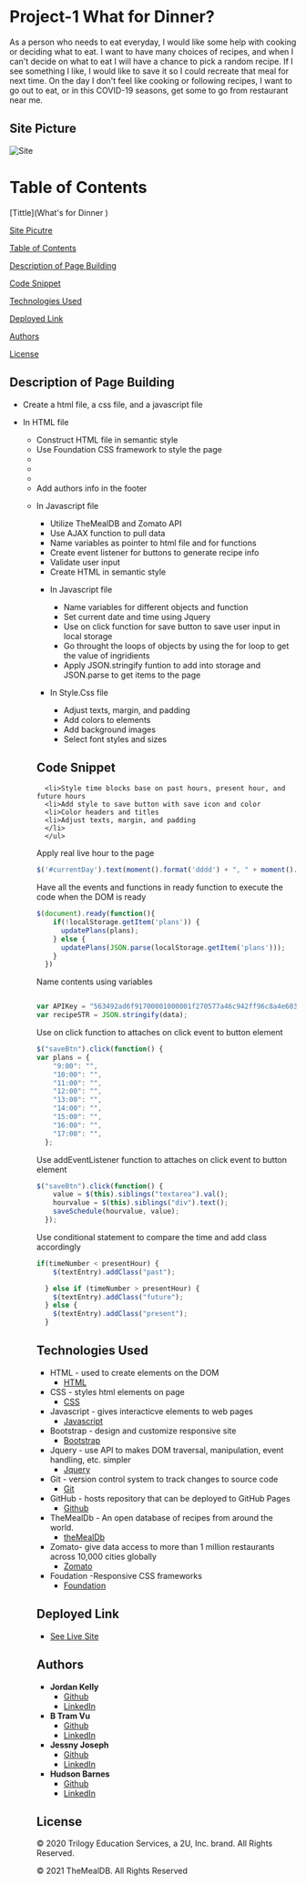 # Project-1 What for Dinner? 

As a person who needs to eat everyday, I would like some help with cooking or deciding what to eat. I want to have many choices of recipes, and when I can't decide on what to eat I will have a chance to pick a random recipe. If I see something I like, I would like to save it so I could recreate that meal for next time. On the day I don't feel like cooking or following recipes, I want to go out to eat, or in this COVID-19 seasons, get some to go from restaurant near me. 

## Site Picture
![Site]()

# Table of Contents 
[Tittle](What's for Dinner )

[Site Picutre](#Site-picture)

[Table of Contents](#Table-of-Content)

[Description of Page Building ](#Description-of-Page-Building)

[Code Snippet](#Code-Snippet)

[Technologies Used](#Technologies-Used)

[Deployed Link](#Deployed-Link)

[Authors](#Authors)

[License](#License)


## Description of Page Building 
* Create a html file, a css file, and a javascript file
  
* In HTML file 
  <ul>
  <li> Construct HTML file in semantic style 
  <li> Use Foundation CSS framework to style the page
  <li> 
  <li>
  <li>
  <li> Add authors info in the footer 
  </li>
    
* In Javascript file 
  <ul> 
  <li> Utilize TheMealDB and Zomato API 
  <li> Use AJAX function to pull data
  <li> Name variables as pointer to html file and for functions 
  <li> Create event listener for buttons to generate recipe info 
  <li> Validate user input 
  <li> Create HTML in semantic style 
    
* In Javascript file 
  <ul>
  <li>Name variables for different objects and function 
  <li>Set current date and time using Jquery 
  <li>Use on click function for save button to save user input in local storage 
  <li>Go throught the loops of objects by using the for loop to get the value of ingridients 
  <li>Apply JSON.stringify funtion to add into storage and JSON.parse to get items to the page
  </li>
  </ul>
* In Style.Css file 
  <ul>
  <li> Adjust texts, margin, and padding 
  <li> Add colors to elements 
  <li> Add background images 
  <li> Select font styles and sizes 
  </li>
  </ul>
## Code Snippet
```
  <li>Style time blocks base on past hours, present hour, and future hours
  <li>Add style to save button with save icon and color  
  <li>Color headers and titles
  <li>Adjust texts, margin, and padding 
  </li>
  </ul>
```
Apply real live hour to the page 
```javascript
$('#currentDay').text(moment().format('dddd') + ", " + moment().format('MMMM Do YYYY, h:mm:ss a'));
```
Have all the events and functions in ready function to execute the code when the DOM is ready 
```javascript
$(document).ready(function(){
    if(!localStorage.getItem('plans')) {
      updatePlans(plans);
    } else {
      updatePlans(JSON.parse(localStorage.getItem('plans')));
    }
  })

```
Name contents using variables 
```javascript

var APIKey = "563492ad6f91700001000001f270577a46c942ff96c8a4e60398816d";
var recipeSTR = JSON.stringify(data);
```
Use on click function to attaches on click event to button element
```javascript 
$("saveBtn").click(function() {
var plans = {
    "9:00": "",
    "10:00": "",
    "11:00": "",
    "12:00": "",
    "13:00": "",
    "14:00": "",
    "15:00": "",
    "16:00": "",
    "17:00": "",
  };
```
Use addEventListener function to attaches on click event to button element
```javascript 
$("saveBtn").click(function() {
    value = $(this).siblings("textarea").val();
    hourvalue = $(this).siblings("div").text();
    saveSchedule(hourvalue, value);
  });
  ```
  Use conditional statement to compare the time and add class accordingly 
  ```javascript 
  if(timeNumber < presentHour) {
      $(textEntry).addClass("past");

    } else if (timeNumber > presentHour) {
      $(textEntry).addClass("future");
    } else {
      $(textEntry).addClass("present");
    }
  ```

## Technologies Used
- HTML - used to create elements on the DOM
  * [HTML](https://developer.mozilla.org/en-US/docs/Web/HTML)
- CSS - styles html elements on page
  * [CSS](https://developer.mozilla.org/en-US/docs/Web/CSS)
- Javascript - gives interacticve elements to web pages
  * [Javascript](https://developer.mozilla.org/en-US/docs/Web/JavaScript)
- Bootstrap - design and customize responsive site
  * [Bootstrap](https://getbootstrap.com/)
- Jquery - use API to makes DOM traversal, manipulation, event handling, etc. simpler
  * [Jquery](https://jquery.com/)
- Git - version control system to track changes to source code
   * [Git](https://git-scm.com/)
- GitHub - hosts repository that can be deployed to GitHub Pages
  * [Github](https://github.com/)
- TheMealDb - An open database of recipes from around the world.
  * [theMealDb](https://www.themealdb.com/api.php) 
- Zomato- give data access to more than 1 million restaurants across 10,000 cities globally
  * [Zomato](https://developers.zomato.com/api) 
- Foudation -Responsive CSS frameworks 
  * [Foundation](https://get.foundation/)

## Deployed Link

* [See Live Site](https://vubao2303.github.io/Project-1/)


## Authors

* **Jordan Kelly** 
  - [Github](https://github.com/profjjk)
  - [LinkedIn](https://www.linkedin.com/in/jordan-kelly-3934a597/)
* **B Tram Vu**
  - [Github](https://github.com/vubao2303) 
  - [LinkedIn](https://www.linkedin.com/in/tram-vu-866250121/)
* **Jessny Joseph** 
  - [Github](https://github.com/jessnyj)
  - [LinkedIn](https://www.linkedin.com/in/jessny-joseph-361515201/)
* **Hudson Barnes** 
  - [Github](https://github.com/hudsonmbarnes)
  - [LinkedIn](https://www.linkedin.com/in/hudson-barnes-398483151/)


## License

© 2020 Trilogy Education Services, a 2U, Inc. brand. All Rights Reserved.

© 2021 TheMealDB. All Rights Reserved